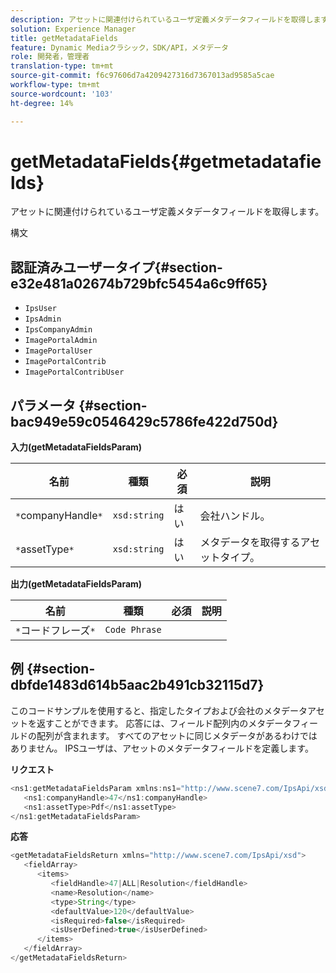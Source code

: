 ```yaml
---
description: アセットに関連付けられているユーザ定義メタデータフィールドを取得します。
solution: Experience Manager
title: getMetadataFields
feature: Dynamic Mediaクラシック，SDK/API，メタデータ
role: 開発者，管理者
translation-type: tm+mt
source-git-commit: f6c97606d7a4209427316d7367013ad9585a5cae
workflow-type: tm+mt
source-wordcount: '103'
ht-degree: 14%

---
```



# getMetadataFields{#getmetadatafields}

アセットに関連付けられているユーザ定義メタデータフィールドを取得します。

構文

## 認証済みユーザータイプ{#section-e32e481a02674b729bfc5454a6c9ff65}

* `IpsUser`
* `IpsAdmin`
* `IpsCompanyAdmin`
* `ImagePortalAdmin`
* `ImagePortalUser`
* `ImagePortalContrib`
* `ImagePortalContribUser`

## パラメータ {#section-bac949e59c0546429c5786fe422d750d}

**入力(getMetadataFieldsParam)**

| 名前 | 種類 | 必須 | 説明 |
|---|---|---|---|
| `*`companyHandle`*` | `xsd:string` | はい | 会社ハンドル。 |
| `*`assetType`*` | `xsd:string` | はい | メタデータを取得するアセットタイプ。 |

**出力(getMetadataFieldsParam)**

| 名前 | 種類 | 必須 | 説明 |
|---|---|---|---|
| `*`コードフレーズ`*` | `Code Phrase` |  |  |

## 例 {#section-dbfde1483d614b5aac2b491cb32115d7}

このコードサンプルを使用すると、指定したタイプおよび会社のメタデータアセットを返すことができます。 応答には、フィールド配列内のメタデータフィールドの配列が含まれます。 すべてのアセットに同じメタデータがあるわけではありません。 IPSユーザは、アセットのメタデータフィールドを定義します。

**リクエスト**

```java
<ns1:getMetadataFieldsParam xmlns:ns1="http://www.scene7.com/IpsApi/xsd">
   <ns1:companyHandle>47</ns1:companyHandle>
   <ns1:assetType>Pdf</ns1:assetType>
</ns1:getMetadataFieldsParam>
```

**応答**

```java
<getMetadataFieldsReturn xmlns="http://www.scene7.com/IpsApi/xsd">
   <fieldArray>
      <items>
         <fieldHandle>47|ALL|Resolution</fieldHandle>
         <name>Resolution</name>
         <type>String</type>
         <defaultValue>120</defaultValue>
         <isRequired>false</isRequired>
         <isUserDefined>true</isUserDefined>
      </items>
   </fieldArray>
</getMetadataFieldsReturn>
```

